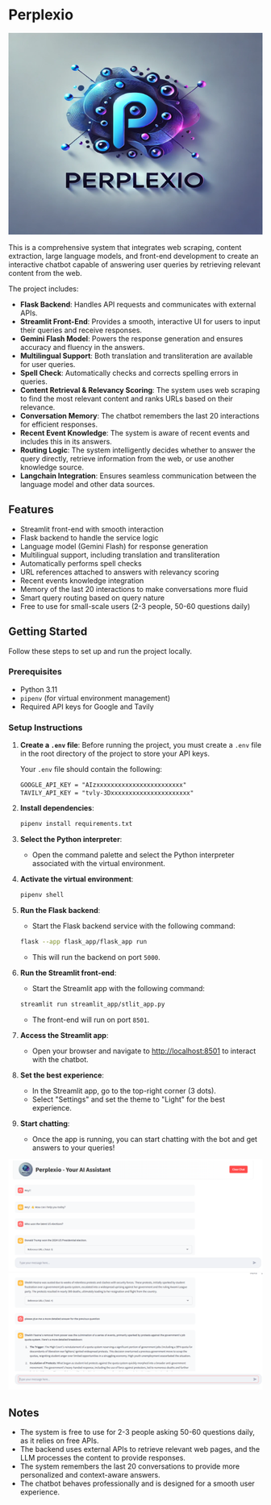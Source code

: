 # Perplexio

<img src="streamlit_app/logo.jpg" width="600" height="400">

This is a comprehensive system that integrates web scraping, content extraction, large language models, and front-end development to create an interactive chatbot capable of answering user queries by retrieving relevant content from the web.

The project includes:

- **Flask Backend**: Handles API requests and communicates with external APIs.
- **Streamlit Front-End**: Provides a smooth, interactive UI for users to input their queries and receive responses.
- **Gemini Flash Model**: Powers the response generation and ensures accuracy and fluency in the answers.
- **Multilingual Support**: Both translation and transliteration are available for user queries.
- **Spell Check**: Automatically checks and corrects spelling errors in queries.
- **Content Retrieval & Relevancy Scoring**: The system uses web scraping to find the most relevant content and ranks URLs based on their relevance.
- **Conversation Memory**: The chatbot remembers the last 20 interactions for efficient responses.
- **Recent Event Knowledge**: The system is aware of recent events and includes this in its answers.
- **Routing Logic**: The system intelligently decides whether to answer the query directly, retrieve information from the web, or use another knowledge source.
- **Langchain Integration**: Ensures seamless communication between the language model and other data sources.

## Features

- Streamlit front-end with smooth interaction
- Flask backend to handle the service logic
- Language model (Gemini Flash) for response generation
- Multilingual support, including translation and transliteration
- Automatically performs spell checks
- URL references attached to answers with relevancy scoring
- Recent events knowledge integration
- Memory of the last 20 interactions to make conversations more fluid
- Smart query routing based on query nature
- Free to use for small-scale users (2-3 people, 50-60 questions daily)

## Getting Started

Follow these steps to set up and run the project locally.

### Prerequisites

- Python 3.11
- `pipenv` (for virtual environment management)
- Required API keys for Google and Tavily

### Setup Instructions

1. **Create a `.env` file**:
    Before running the project, you must create a `.env` file in the root directory of the project to store your API keys.

    Your `.env` file should contain the following:

    ```
    GOOGLE_API_KEY = "AIzxxxxxxxxxxxxxxxxxxxxxxxx"
    TAVILY_API_KEY = "tvly-3Dxxxxxxxxxxxxxxxxxxxxxx"
    ```

2. **Install dependencies**:
    ```bash
    pipenv install requirements.txt
    ```

3. **Select the Python interpreter**:
    - Open the command palette and select the Python interpreter associated with the virtual environment.

4. **Activate the virtual environment**:
    ```bash
    pipenv shell
    ```

5. **Run the Flask backend**:
    - Start the Flask backend service with the following command:
    ```bash
    flask --app flask_app/flask_app run
    ```
    - This will run the backend on port `5000`.

6. **Run the Streamlit front-end**:
    - Start the Streamlit app with the following command:
    ```bash
    streamlit run streamlit_app/stlit_app.py
    ```
    - The front-end will run on port `8501`.

7. **Access the Streamlit app**:
    - Open your browser and navigate to [http://localhost:8501](http://localhost:8501) to interact with the chatbot.

8. **Set the best experience**:
    - In the Streamlit app, go to the top-right corner (3 dots).
    - Select "Settings" and set the theme to "Light" for the best experience.

9. **Start chatting**:
    - Once the app is running, you can start chatting with the bot and get answers to your queries!
  
<img src="Screenshot 2024-11-20 180919.png">

<img src="Screenshot 2024-11-20 183216.png">

## Notes

- The system is free to use for 2-3 people asking 50-60 questions daily, as it relies on free APIs.
- The backend uses external APIs to retrieve relevant web pages, and the LLM processes the content to provide responses.
- The system remembers the last 20 conversations to provide more personalized and context-aware answers.
- The chatbot behaves professionally and is designed for a smooth user experience.
